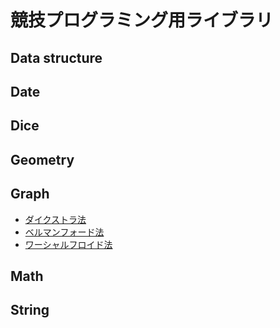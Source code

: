 # 競技プログラミング用ライブラリ

## Data structure
## Date
## Dice
## Geometry
## Graph
- [ダイクストラ法](./library/graph/dijkstra.md)
- [ベルマンフォード法](./library/graph/bellman_ford.md)
- [ワーシャルフロイド法](./library/graph/Warshall_floyd.md)

## Math
## String
